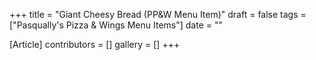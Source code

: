 +++
title = "Giant Cheesy Bread (PP&W Menu Item)"
draft = false
tags = ["Pasqually's Pizza & Wings Menu Items"]
date = ""

[Article]
contributors = []
gallery = []
+++